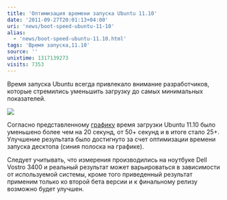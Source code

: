 ```yaml
---
title: 'Оптимизация времени запуска Ubuntu 11.10'
date: '2011-09-27T20:01:13+04:00'
uri: 'news/boot-speed-ubuntu-11-10'
alias: 
  - 'news/boot-speed-ubuntu-11.10.html'
tags: 'Время запуска,11.10'
source: ''
unixtime: 1317139273
visits: 7353
---
```

Время запуска Ubuntu всегда привлекало внимание разработчиков, которые стремились уменьшить загрузку до самых минимальных показателей.

[![](img/2011/09/27/20-00/ubuntu-boot-speed-oneiric-6189335640-o.jpg)](img/2011/09/27/20-00/ubuntu-boot-speed-oneiric-6189335640-o.jpg)

Согласно представленному [графику](http://reports.qa.ubuntu.com/reports/boot-speed/dell-vostro-3400/index.html) время загрузки Ubuntu 11.10 было уменьшено более чем на 20 секунд, от 50+ секунд и в итоге стало 25+. Улучшение результата было достигнуто за счет оптимизации времени запуска десктопа (синия полоска на графике).

Следует учитывать, что измерения производились на ноутбуке Dell Vostro 3400 и реальный результат может варьироваться в зависимости от используемой системы, кроме того приведенный результат применим только ко второй бета версии и к финальному релизу возможно будет улучшен.
